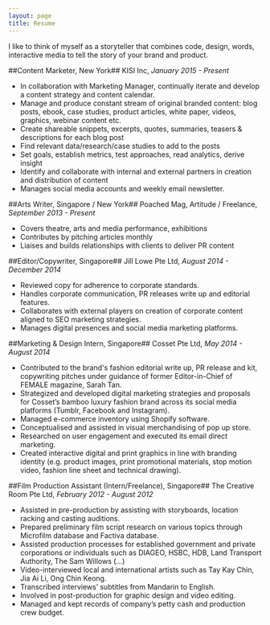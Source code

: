 ```yaml
---
layout: page
title: Resume
---
```


I like to think of myself as a storyteller that combines code, design, words, interactive media to tell the story of your brand and product. 

##Content Marketer, New York##
KISI Inc, *January 2015  - Present*

* In collaboration with Marketing Manager, continually iterate and develop a content strategy and content calendar.
* Manage and produce constant stream of original branded content: blog posts, ebook, case studies, product articles, white paper, videos, graphics, webinar content etc.
* Create shareable snippets, excerpts, quotes, summaries, teasers & descriptions for each blog post
* Find relevant data/research/case studies to add to the posts
* Set goals, establish metrics, test approaches, read analytics, derive insight
* Identify and collaborate with internal and external partners in creation and distribution of content
* Manages social media accounts and weekly email newsletter.


##Arts Writer, Singapore / New York##
Poached Mag, Artitude / Freelance, *September 2013 - Present*

*	Covers theatre, arts and media performance, exhibitions
*	Contributes by pitching articles monthly
*	Liaises and builds relationships with clients to deliver PR content


##Editor/Copywriter, Singapore##
Jill Lowe Pte Ltd, *August 2014 - December 2014*

*	Reviewed copy for adherence to corporate standards.
* Handles corporate communication, PR releases write up and editorial features.
* Collaborates with external players on creation of corporate content aligned to SEO marketing strategies.
* Manages digital presences and social media marketing platforms.

##Marketing & Design Intern, Singapore##
Cosset Pte Ltd, *May 2014 - August 2014*

*	Contributed to the brand's fashion editorial write up, PR release and kit, copywriting pitches under guidance of former Editor-in-Chief of FEMALE magazine, Sarah Tan.
*	Strategized and developed digital marketing strategies and proposals for Cosset’s bamboo luxury fashion brand across its social media platforms (Tumblr, Facebook and Instagram).
* Managed e-commerce inventory using Shopify software.
* Conceptualised and assisted in visual merchandising of pop up store.
* Researched on user engagement and executed its email direct marketing.
* Created interactive digital and print graphics in line with branding identity (e.g. product images, print promotional materials, stop motion video, fashion line sheet and technical drawing).

##Film Production Assistant (Intern/Freelance), Singapore##
The Creative Room Pte Ltd, *February 2012 - August 2012*

*	Assisted in pre-production by assisting with storyboards, location racking and casting auditions.
*	Prepared preliminary film script research on various topics through Microfilm database and Factiva database.
*	Assisted production processes for established government and private corporations or individuals such as DIAGEO, HSBC, HDB, Land Transport Authority, The Sam Willows (…)
*	Video-interviewed local and international artists such as Tay Kay Chin, Jia Ai Li, Ong Chin Keong.
*	Transcribed interviews’ subtitles from Mandarin to English.
*	Involved in post-production for graphic design and video editing.
*	Managed and kept records of company’s petty cash and production crew budget.
